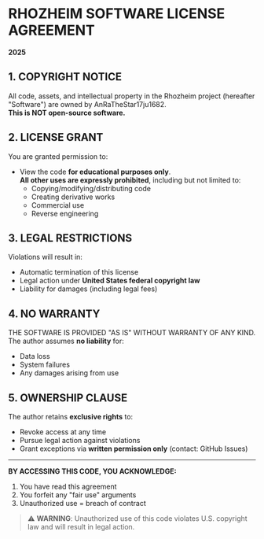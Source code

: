 # RHOZHEIM SOFTWARE LICENSE AGREEMENT  
**2025**  

## 1. COPYRIGHT NOTICE  
All code, assets, and intellectual property in the Rhozheim project (hereafter "Software") are owned by AnRaTheStar17ju1682.  
**This is NOT open-source software.**  

## 2. LICENSE GRANT  
You are granted permission to:  
- View the code **for educational purposes only**.  
**All other uses are expressly prohibited**, including but not limited to:  
  - Copying/modifying/distributing code  
  - Creating derivative works  
  - Commercial use  
  - Reverse engineering  

## 3. LEGAL RESTRICTIONS  
Violations will result in:  
- Automatic termination of this license  
- Legal action under **United States federal copyright law**  
- Liability for damages (including legal fees)  

## 4. NO WARRANTY  
THE SOFTWARE IS PROVIDED "AS IS" WITHOUT WARRANTY OF ANY KIND.  
The author assumes **no liability** for:  
- Data loss  
- System failures  
- Any damages arising from use  

## 5. OWNERSHIP CLAUSE  
The author retains **exclusive rights** to:  
- Revoke access at any time  
- Pursue legal action against violations  
- Grant exceptions via **written permission only** (contact: GitHub Issues)  

---  
**BY ACCESSING THIS CODE, YOU ACKNOWLEDGE:**  
1. You have read this agreement  
2. You forfeit any "fair use" arguments  
3. Unauthorized use = breach of contract  

> ⚠️ **WARNING**: Unauthorized use of this code violates U.S. copyright law and will result in legal action.  
